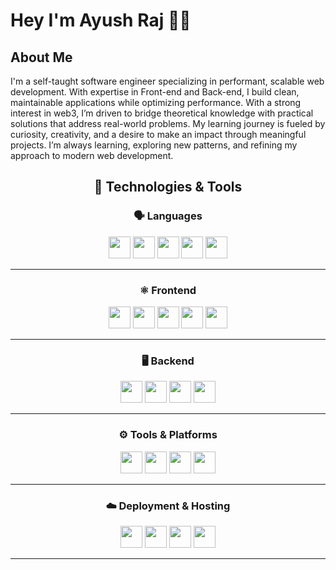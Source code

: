 # Hey I'm Ayush Raj 👋🏻

## About Me

I'm a self-taught software engineer specializing in performant, scalable web development. With expertise in Front-end and Back-end, I build clean, maintainable applications while optimizing performance. With a strong interest in web3, I’m driven to bridge theoretical knowledge with practical solutions that address real-world problems. My learning journey is fueled by curiosity, creativity, and a desire to make an impact through meaningful projects. I’m always learning, exploring new patterns, and refining my approach to modern web development.

<div align="center">

## 🧰 Technologies & Tools  

### 🗣️ Languages  
<p align="center">
  <a href="https://developer.mozilla.org/en-US/docs/Web/HTML" target="_blank"><img src="https://img.shields.io/badge/HTML5-E34F26?logo=html5&logoColor=white" height="35 " /></a>
  <a href="https://developer.mozilla.org/en-US/docs/Web/CSS" target="_blank"><img src="https://img.shields.io/badge/CSS3-1572B6?logo=css3&logoColor=white" height="35 "/></a>
  <a href="https://developer.mozilla.org/en-US/docs/Web/JavaScript" target="_blank"><img src="https://img.shields.io/badge/JavaScript-F7DF1E?logo=javascript&logoColor=black" height="35 "/></a>
  <a href="https://www.typescriptlang.org/" target="_blank"><img src="https://img.shields.io/badge/TypeScript-3178C6?logo=typescript&logoColor=white" height="35 "/></a>
  <a href="https://www.python.org/" target="_blank"><img src="https://img.shields.io/badge/Python-3776AB?logo=python&logoColor=white" height="35 " /></a>
</p>

---

### ⚛️ Frontend  
<p align="center">
  <a href="https://react.dev/" target="_blank"><img src="https://img.shields.io/badge/React-20232A?logo=react&logoColor=61DAFB" height="35 "/></a>
  <a href="https://nextjs.org/" target="_blank"><img src="https://img.shields.io/badge/Next.js-000000?logo=nextdotjs&logoColor=white" height="35 "/></a>
  <a href="https://jquery.com/" target="_blank"><img src="https://img.shields.io/badge/jQuery-0769AD?logo=jquery&logoColor=white" height="35 "/></a>
  <a href="https://getbootstrap.com/" target="_blank"><img src="https://img.shields.io/badge/Bootstrap-7952B3?logo=bootstrap&logoColor=white" height="35 "/></a>
  <a href="https://tailwindcss.com/" target="_blank"><img src="https://img.shields.io/badge/TailwindCSS-38B2AC?logo=tailwindcss&logoColor=white" height="35 "/></a>
</p>

---

### 🖥️ Backend  
<p align="center">
  <a href="https://nodejs.org/" target="_blank"><img src="https://img.shields.io/badge/Node.js-339933?logo=nodedotjs&logoColor=white" height="35 "/></a>
  <a href="https://expressjs.com/" target="_blank"><img src="https://img.shields.io/badge/Express.js-000000?logo=express&logoColor=white" height="35 "/></a>
  <a href="https://internetcomputer.org/" target="_blank"><img src="https://img.shields.io/badge/Motoko-29384C?logo=internet-computer&logoColor=white" height="35 "/></a>
  <a href="https://firebase.google.com/" target="_blank"><img src="https://img.shields.io/badge/Firebase-FFCA28?logo=firebase&logoColor=black" height="35 "/></a>
</p>

---

### ⚙️ Tools & Platforms  
<p align="center">
  <a href="https://git-scm.com/" target="_blank"><img src="https://img.shields.io/badge/Git-F05032?logo=git&logoColor=white" height="35 "/></a>
  <a href="https://github.com/" target="_blank"><img src="https://img.shields.io/badge/GitHub-181717?logo=github&logoColor=white" height="35 "/></a>
  <a href="https://www.postman.com/" target="_blank"><img src="https://img.shields.io/badge/Postman-FF6C37?logo=postman&logoColor=white" height="35 "/></a>
  <a href="https://code.visualstudio.com/" target="_blank"><img src="https://img.shields.io/badge/VS_Code-007ACC?logo=visualstudiocode&logoColor=white" height="35 " /></a>
</p>

---

### ☁️ Deployment & Hosting  
<p align="center">
  <a href="https://www.netlify.com/" target="_blank"><img src="https://img.shields.io/badge/Netlify-00C7B7?logo=netlify&logoColor=white" height="35 "/></a>
  <a href="https://vercel.com/" target="_blank"><img src="https://img.shields.io/badge/Vercel-000000?logo=vercel&logoColor=white" height="35 "/></a>
  <a href="https://render.com/" target="_blank"><img src="https://img.shields.io/badge/Render-46E3B7?logo=render&logoColor=black" height="35 "/></a>
  <a href="https://internetcomputer.org/" target="_blank"><img src="https://img.shields.io/badge/ICP-EA5940?logo=internet-computer&logoColor=white" height="35 "/></a>
</p>

---



